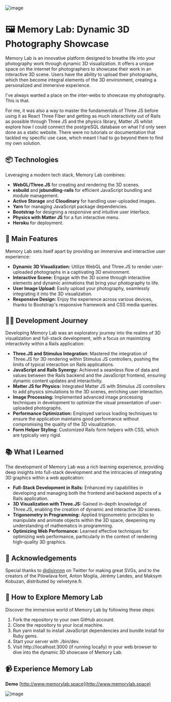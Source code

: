 ![image](https://github.com/ineslucas/photo_exhibit/assets/122114360/e48c23d6-4d32-4e59-9340-3773063e87ef)

# 🖼 Memory Lab: Dynamic 3D Photography Showcase

Memory Lab is an innovative platform designed to breathe life into your photography work through dynamic 3D visualization. It offers a unique space on the internet for photographers to showcase their work in an interactive 3D scene. Users have the ability to upload their photographs, which then become integral elements of the 3D environment, creating a personalized and immersive experience.

I've always wanted a place on the inter-webs to showcase my photography. This is that.

For me, it was also a way to master the fundamentals of Three JS before using it as React Three Fiber and getting as much interactivity out of Rails as possible through Three JS and the physics library, Matter JS whilst explore how I could connect the postgreSQL database on what I'd only seen done as a static website. There were no tutorials or documentation that tackled my specific use case, which meant I had to go beyond them to find my own solution.

## 📦 Technologies

Leveraging a modern tech stack, Memory Lab combines:

* <b>WebGL/Three.JS</b> for creating and rendering the 3D scenes.
* <b>esbuild</b> and <b>jsbundling-rails</b> for efficient JavaScript bundling and module management.
* <b>Active Storage</b> and <b>Cloudinary</b> for handling user-uploaded images.
* <b>Yarn</b> for managing JavaScript package dependencies.
* <b>Bootstrap</b> for designing a responsive and intuitive user interface.
* <b>Physics with Matter JS</b> for a fun interactive menu.
* <b>Heroku</b> for deployment.


## 🌌 Main Features

Memory Lab sets itself apart by providing an immersive and interactive user experience:

* <b>Dynamic 3D Visualization:</b> Utilize WebGL and Three.JS to render user-uploaded photographs in a captivating 3D environment.
* <b>Interactive Scene:</b> Engage with the 3D scene through interactive elements and dynamic animations that bring your photography to life.
* <b>User Image Upload:</b> Easily upload your photography, seamlessly integrating it into the 3D visualization.
* <b>Responsive Design:</b> Enjoy the experience across various devices, thanks to Bootstrap's responsive framework and CSS media queries.

## 👩‍💻 Development Journey

Developing Memory Lab was an exploratory journey into the realms of 3D visualization and full-stack development, with a focus on maximizing interactivity within a Rails application:

* <b>Three.JS and Stimulus Integration:</b> Mastered the integration of Three.JS for 3D rendering within Stimulus JS controllers, pushing the limits of typical interaction on Rails applications.
* <b>JavaScript and Rails Synergy:</b> Achieved a seamless flow of data and values between the Rails backend and the JavaScript frontend, ensuring dynamic content updates and interactivity.
* <b>Matter JS for Physics:</b> Integrated Matter JS with Stimulus JS controllers to add physics simulations to the 3D scenes, enriching user interaction.
* <b>Image Processing:</b> Implemented advanced image processing techniques in development to optimize the visual presentation of user-uploaded photographs.
* <b>Performance Optimization:</b> Employed various loading techniques to ensure the application maintains good performance without compromising the quality of the 3D visualization.
* <b>Form Helper Styling:</b> Customized Rails form helpers with CSS, which are typically very rigid.


## 📚 What I Learned

The development of Memory Lab was a rich learning experience, providing deep insights into full-stack development and the intricacies of integrating 3D graphics within a web application:

* <b>Full-Stack Development in Rails:</b> Enhanced my capabilities in developing and managing both the frontend and backend aspects of a Rails application.
* <b>3D Visualization with Three.JS:</b> Gained in-depth knowledge of Three.JS, enabling the creation of dynamic and interactive 3D scenes.
* <b>Trigonometry in Programming:</b> Applied trigonometric principles to manipulate and animate objects within the 3D space, deepening my understanding of mathematics in programming.
* <b>Optimizing Web Performance:</b> Learned effective techniques for optimizing web performance, particularly in the context of rendering high-quality 3D graphics.
  
## 💭 Acknowledgements

Special thanks to [@disinnnn](https://twitter.com/disinnnn) on Twitter for making great SVGs, and to the creators of the Pilowlava font, Anton Moglia, Jérémy Landes, and Maksym Kobuzan, distributed by velvetyne.fr.

## 🚦 How to Explore Memory Lab

Discover the immersive world of Memory Lab by following these steps:

1. Fork the repository to your own GitHub account.
2. Clone the repository to your local machine.
3. Run yarn install to install JavaScript dependencies and bundle install for Ruby gems.
4. Start your server with ./bin/dev.
5. Visit http://localhost:3000 (if running locally) in your web browser to dive into the dynamic 3D showcase of Memory Lab.

## 📹 Experience Memory Lab

**Demo** [http://www.memorylab.space](http://www.memorylab.space)

![image](https://github.com/ineslucas/photo_exhibit/assets/122114360/7dc5004d-316b-4570-a571-adbecc6fa7cf)
